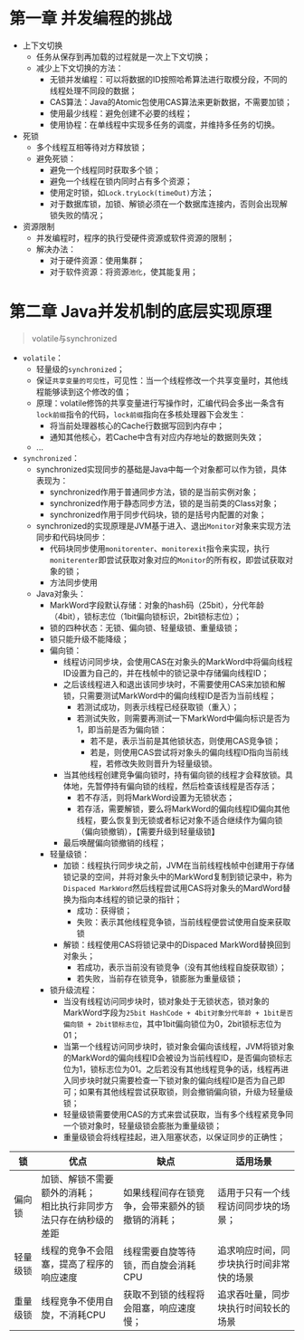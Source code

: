 
# 第一章 并发编程的挑战
* 上下文切换
	* 任务从保存到再加载的过程就是一次上下文切换；
	* 减少上下文切换的方法：
		* 无锁并发编程：可以将数据的ID按照哈希算法进行取模分段，不同的线程处理不同段的数据；
		* CAS算法：Java的Atomic包使用CAS算法来更新数据，不需要加锁；
		* 使用最少线程：避免创建不必要的线程；
		* 使用协程：在单线程中实现多任务的调度，并维持多任务的切换。
* 死锁
	* 多个线程互相等待对方释放锁；
	* 避免死锁：
		* 避免一个线程同时获取多个锁；
		* 避免一个线程在锁内同时占有多个资源；
		* 使用定时锁，如`Lock.tryLock(timeOut)`方法；
		* 对于数据库锁，加锁、解锁必须在一个数据库连接内，否则会出现解锁失败的情况；
* 资源限制
	* 并发编程时，程序的执行受硬件资源或软件资源的限制；
	* 解决办法：
		* 对于硬件资源：使用集群；
		* 对于软件资源：将资源`池化`，使其能复用；
# 第二章 Java并发机制的底层实现原理
> volatile与synchronized

* `volatile`：
	* 轻量级的`synchronized`；
	* 保证`共享变量的可见性`，可见性：当一个线程修改一个共享变量时，其他线程能够读到这个修改的值；
	* 原理：volatile修饰的共享变量进行写操作时，汇编代码会多出一条含有`lock前缀`指令的代码，`lock前缀`指向在多核处理器下会发生：
		* 将当前处理器核心的Cache行数据写回到内存中；
		* 通知其他核心，若Cache中含有对应内存地址的数据则失效；
	* ...
* `synchronized`：
	* synchronized实现同步的基础是Java中每一个对象都可以作为锁，具体表现为：
		* synchronized作用于普通同步方法，锁的是当前实例对象；
		* synchronized作用于静态同步方法，锁的是当前类的Class对象；
		* synchronized作用于同步代码块，锁的是括号内配置的对象；
	* synchronized的实现原理是JVM基于进入、退出`Monitor`对象来实现方法同步和代码块同步：
		* 代码块同步使用`monitorenter`、`monitorexit`指令来实现，执行`moniterenter`即尝试获取对象对应的`Monitor`的所有权，即尝试获取对象的锁；
		* 方法同步使用
	* Java对象头：
		* MarkWord字段默认存储：对象的hash码（25bit），分代年龄（4bit），锁标志位（1bit偏向锁标识，2bit锁标志位）；
		* 锁的四种状态：无锁、偏向锁、轻量级锁、重量级锁；
		* 锁只能升级不能降级；
		* 偏向锁：
			* 线程访问同步块，会使用CAS在对象头的MarkWord中将偏向线程ID设置为自己的，并在栈帧中的锁记录中存储偏向线程ID；
			* 之后该线程进入和退出该同步块时，不需要使用CAS来加锁和解锁，只需要测试MarkWord中的偏向线程ID是否为当前线程；
				* 若测试成功，则表示线程已经获取锁（重入）；
				* 若测试失败，则需要再测试一下MarkWord中偏向标识是否为1，即当前是否为偏向锁：
					* 若不是，表示当前是其他锁状态，则使用CAS竞争锁；
					* 若是，则使用CAS尝试将对象头的偏向线程ID指向当前线程，若修改失败则晋升为轻量级锁。
			* 当其他线程创建竞争偏向锁时，持有偏向锁的线程才会释放锁。具体地，先暂停持有偏向锁的线程，然后检查该线程是否存活；
				* 若不存活，则将MarkWord设置为无锁状态；
				* 若存活，需要解锁，要么将MarkWord的偏向线程ID偏向其他线程，要么恢复到无锁或者标记对象不适合继续作为偏向锁（偏向锁撤销），【需要升级到轻量级锁】 
			* 最后唤醒偏向锁撤销的线程；
		* 轻量级锁：
			* 加锁：线程执行同步块之前，JVM在当前线程栈帧中创建用于存储锁记录的空间，并将对象头中的MarkWord复制到锁记录中，称为`Dispaced MarkWord`然后线程尝试用CAS将对象头的MardWord替换为指向本线程的锁记录的指针；
				* 成功：获得锁；
				* 失败：表示其他线程竞争锁，当前线程便尝试使用自旋来获取锁
			* 解锁：线程使用CAS将锁记录中的Dispaced MarkWord替换回到对象头；
				* 若成功，表示当前没有锁竞争（没有其他线程自旋获取锁）；
				* 若失败，当前存在锁竞争，锁膨胀为重量级锁；
		* 锁升级流程：
			* 当没有线程访问同步块时，锁对象处于无锁状态，锁对象的MarkWord字段为`25bit HashCode + 4bit对象分代年龄 + 1bit是否偏向锁 + 2bit锁标志位`，其中1bit偏向锁位为0，2bit锁标志位为01；
			* 当第一个线程访问同步块时，锁对象会偏向该线程，JVM将锁对象的MarkWord的偏向线程ID会被设为当前线程ID，是否偏向锁标志位为1，锁标志位为01。之后若没有其他线程竞争的话，线程再进入同步块时就只需要检查一下锁对象的偏向线程ID是否为自己即可；如果有其他线程尝试获取锁，则会撤销偏向锁，升级为轻量级锁；
			* 轻量级锁需要使用CAS的方式来尝试获取，当有多个线程紧竞争同一个锁对象时，轻量级锁会膨胀为重量级锁；
			* 重量级锁会将线程挂起，进入阻塞状态，以保证同步的正确性；

| 锁    | 优点                                   | 缺点                       | 适用场景                 |
| ---- | ------------------------------------ | ------------------------ | -------------------- |
| 偏向锁  | 加锁、解锁不需要额外的消耗；<br>相比执行非同步方法只存在纳秒级的差距 | 如果线程间存在锁竞争，会带来额外的锁撤销的消耗； | 适用于只有一个线程访问同步块的场景；   |
| 轻量级锁 | 线程的竞争不会阻塞，提高了程序的响应速度                 | 线程需要自旋等待锁，而自旋会消耗CPU      | 追求响应时间，同步块执行时间非常快的场景 |
| 重量级锁 | 线程竞争不使用自旋，不消耗CPU                     | 获取不到锁的线程将会阻塞，响应速度慢；      | 追求吞吐量，同步块执行时间较长的场景   |
